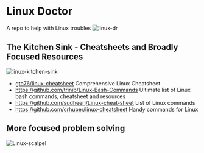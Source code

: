 # Linux Doctor 
A repo to help with Linux troubles
![linux-dr](https://github.com/jasonmhead/linux-doctor/assets/6140151/94e5b442-642a-457d-ba55-c27b4aab2594)

## The Kitchen Sink - Cheatsheets and Broadly Focused Resources
![linux-kitchen-sink](https://github.com/jasonmhead/linux-doctor/assets/6140151/f5b9873a-7e90-45d7-b96b-3077c60abe15)

- [gto76/linux-cheatsheet](https://github.com/gto76/linux-cheatsheet) Comprehensive Linux Cheatsheet
- https://github.com/trinib/Linux-Bash-Commands Ultimate list of Linux bash commands, cheatsheet and resources
- https://github.com/sudheerj/Linux-cheat-sheet List of Linux commands
- https://github.com/crhuber/linux-cheatsheet Handy commands for Linux

## More focused problem solving
![Linux-scalpel](https://github.com/jasonmhead/linux-doctor/assets/6140151/7388380d-08a5-48cc-8a97-bc3738252a90)
